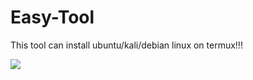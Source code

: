 # Easy-Tool
This tool can install ubuntu/kali/debian linux on termux!!!

![](images/you-picture.png)
